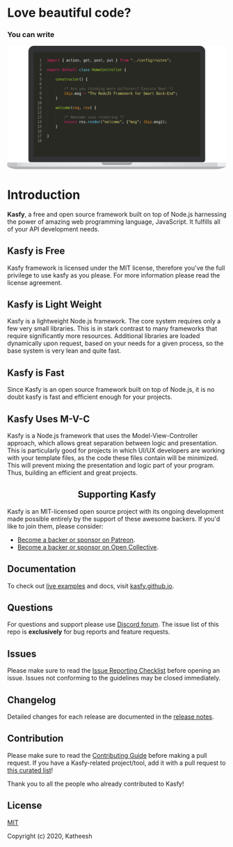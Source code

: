 
# Love beautiful code? 
### You can write
![image](https://github.com/kasfy/assets/blob/master/images/banner.png?raw=true)

# Introduction

**Kasfy**, a free and open source framework built on top of Node.js harnessing the power of amazing web programming language, JavaScript. It fulfills all of your API development needs.

## Kasfy is Free
Kasfy framework is licensed under the MIT license, therefore you've the full privilege to use kasfy as you please. For more information please read the license agreement.

## Kasfy is Light Weight
Kasfy is a lightweight Node.js framework. The core system requires only a few very small libraries. This is in stark contrast to many frameworks that require significantly more resources. Additional libraries are loaded dynamically upon request, based on your needs for a given process, so the base system is very lean and quite fast.

## Kasfy is Fast
Since Kasfy is an open source framework built on top of Node.js, it is no doubt kasfy is fast and efficient enough for your projects. 

## Kasfy Uses M-V-C
Kasfy is a Node.js framework that uses the Model-View-Controller approach, which allows great separation between logic and presentation. This is particularly good for projects in which UI/UX developers are working with your template files, as the code these files contain will be minimized. This will prevent mixing the presentation and logic part of your program. Thus, building an efficient and great projects. 

<h2 align="center">Supporting Kasfy</h2>

Kasfy is an MIT-licensed open source project with its ongoing development made possible entirely by the support of these awesome backers. If you'd like to join them, please consider:

- [Become a backer or sponsor on Patreon](https://www.patreon.com/katheesh).
- [Become a backer or sponsor on Open Collective](https://opencollective.com/katheesh).


## Documentation

To check out [live examples](https://kasfy.heroku.app/) and docs, visit [kasfy.github.io](https://kasfy.github.io).

## Questions

For questions and support please use [Discord forum](https://discord.gg/TUnwSru). The issue list of this repo is **exclusively** for bug reports and feature requests.

## Issues

Please make sure to read the [Issue Reporting Checklist](https://github.com/kasfy/kasfy/blob/master/.github/CONTRIBUTING.md) before opening an issue. Issues not conforming to the guidelines may be closed immediately.

## Changelog

Detailed changes for each release are documented in the [release notes](https://github.com/kasfy/kasfy/releases).

## Contribution

Please make sure to read the [Contributing Guide](https://github.com/kasfy/kasfy.github.io/blob/master/.github/CONTRIBUTING.md) before making a pull request. If you have a Kasfy-related project/tool, add it with a pull request to [this curated list](https://github.com/kasfy/kasfy)!

Thank you to all the people who already contributed to Kasfy!

## License

[MIT](http://opensource.org/licenses/MIT)

Copyright (c) 2020, Katheesh
